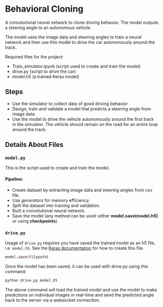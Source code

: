 # Behavioral Cloning 

A convolutional neural network to clone driving behavior. The model outputs a steering angle to an autonomous vehicle.

The model uses the image data and steering angles to train a neural network and then use this model to drive the car autonomously around the track.

Required files for the project: 
* Train_simulator.ipynb (script used to create and train the model)
* drive.py (script to drive the car)
* model.h5 (a trained Keras model)

## Steps
* Use the simulator to collect data of good driving behavior 
* Design, train and validate a model that predicts a steering angle from image data
* Use the model to drive the vehicle autonomously around the first track in the simulator. The vehicle should remain on the road for an entire loop around the track.

## Details About Files

### `model.py`

This is the script used to create and train the model.

#### Pipeline: 
- Create dataset by extracting image data and steering angles from csv file.
- Use _generators_ for memory efficiency.
- Split the dataset into training and validation.
- Built a convolutional neural network. 
- Save the model (any method can be used: either **model.save(model.h5)** or using **checkpoints**).

### `drive.py`

Usage of `drive.py` requires you have saved the trained model as an h5 file, i.e. `model.h5`. See the [Keras documentation](https://keras.io/getting-started/faq/#how-can-i-save-a-keras-model) for how to create this file.
```sh
model.save(filepath)
```

Once the model has been saved, it can be used with drive.py using this command:

```sh
python drive.py model.h5
```

The above command will load the trained model and use the model to make predictions on individual images in real-time and send the predicted angle back to the server via a websocket connection.
